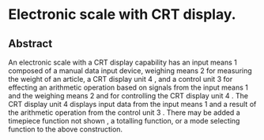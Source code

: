# Electronic scale with CRT display.

## Abstract
An electronic scale with a CRT display capability has an input means 1 composed of a manual data input device, weighing means 2 for measuring the weight of an article, a CRT display unit 4 , and a control unit 3 for effecting an arithmetic operation based on signals from the input means 1 and the weighing means 2 and for controlling the CRT display unit 4 . The CRT display unit 4 displays input data from the input means 1 and a result of the arithmetic operation from the control unit 3 . There may be added a timepiece function not shown , a totalling function, or a mode selecting function to the above construction.